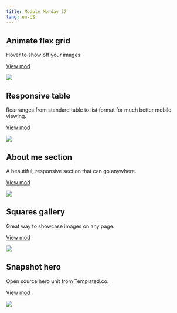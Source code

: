 ```yaml
---
title: Module Monday 37
lang: en-US
---
```


## Animate flex grid

Hover to show off your images

<a class="btn btn-sm" href="https://anymod.com/mod/animate-flex-grid-ramkmb">View mod</a>

<a href="https://anymod.com/mod/animate-flex-grid-ramkmb">
  <img src="https://res.cloudinary.com/component/image/upload/v1555637412/animate-flex_edoi9g.gif"/>
</a>

## Responsive table

Rearranges from standard table to list format for much better mobile viewing.

<a class="btn btn-sm" href="https://anymod.com/mod/responsive-table-mlndna?v=29">View mod</a>

<a href="https://anymod.com/mod/responsive-table-mlndna?v=29">
  <img src="https://res.cloudinary.com/component/image/upload/v1556514345/responsive-table_equl2j.gif"/>
</a>

## About me section

A beautiful, responsive section that can go anywhere.

<a class="btn btn-sm" href="https://anymod.com/mod/about-me-section-lldnda?v=20">View mod</a>

<a href="https://anymod.com/mod/about-me-section-lldnda?v=20">
  <img src="https://res.cloudinary.com/component/image/upload/v1556514345/about-me_jbmese.png"/>
</a>

## Squares gallery

Great way to showcase images on any page.

<a class="btn btn-sm" href="https://anymod.com/mod/basic-gallery-squares-bamomk?v=20">View mod</a>

<a href="https://anymod.com/mod/basic-gallery-squares-bamomk?v=20">
  <img src="https://res.cloudinary.com/component/image/upload/v1556514346/square-gallery_ykw7z5.gif"/>
</a>

## Snapshot hero

Open source hero unit from Templated.co.

<a class="btn btn-sm" href="https://anymod.com/mod/snapshot-hero-kdlmbm?v=20">View mod</a>

<a href="https://anymod.com/mod/snapshot-hero-kdlmbm?v=20">
  <img src="https://res.cloudinary.com/component/image/upload/v1556514344/snapshot-hero_he4wsz.png"/>
</a>
